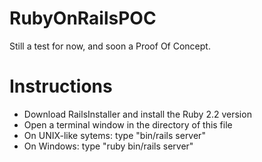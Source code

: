 # RubyOnRailsPOC
Still a test for now, and soon a Proof Of Concept.

# Instructions
- Download RailsInstaller and install the Ruby 2.2 version
- Open a terminal window in the directory of this file
- On UNIX-like sytems: type "bin/rails server"
- On Windows:          type "ruby bin/rails server"
